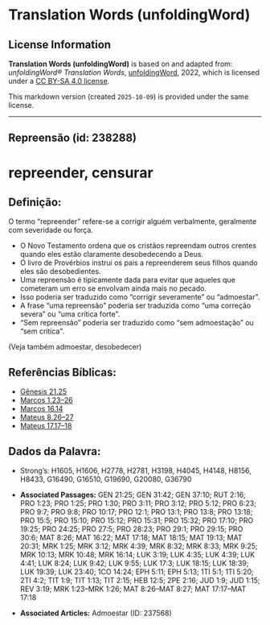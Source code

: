 # Translation Words (unfoldingWord)

## License Information

**Translation Words (unfoldingWord)** is based on and adapted from: _unfoldingWord® Translation Words_, [unfoldingWord](https://unfoldingword.org/utw), 2022, which is licensed under a [CC BY-SA 4.0 license](https://creativecommons.org/licenses/by-sa/4.0/legalcode.en).

This markdown version (created `2025-10-09`) is provided under the same license.



--------------------------------

## Repreensão (id: 238288)

repreender, censurar
====================

Definição:
----------

O termo “repreender” refere\-se a corrigir alguém verbalmente, geralmente com severidade ou força.

* O Novo Testamento ordena que os cristãos repreendam outros crentes quando eles estão claramente desobedecendo a Deus.
* O livro de Provérbios instrui os pais a repreenderem seus filhos quando eles são desobedientes.
* Uma repreensão é tipicamente dada para evitar que aqueles que cometeram um erro se envolvam ainda mais no pecado.
* Isso poderia ser traduzido como “corrigir severamente” ou “admoestar".
* A frase “uma repreensão” poderia ser traduzida como “uma correção severa” ou “uma crítica forte".
* “Sem repreensão” poderia ser traduzido como “sem admoestação” ou “sem crítica".

(Veja também admoestar, desobedecer)

Referências Bíblicas:
---------------------

* [Gênesis 21\.25](https://ref.ly/Gen21:25)
* [Marcos 1\.23–26](https://ref.ly/Mark1:23-Mark1:26)
* [Marcos 16\.14](https://ref.ly/Mark16:14)
* [Mateus 8\.26–27](https://ref.ly/Matt8:26-Matt8:27)
* [Mateus 17\.17–18](https://ref.ly/Matt17:17-Matt17:18)

Dados da Palavra:
-----------------

* Strong’s: H1605, H1606, H2778, H2781, H3198, H4045, H4148, H8156, H8433, G16490, G16510, G19690, G20080, G36790

* **Associated Passages:** GEN 21:25; GEN 31:42; GEN 37:10; RUT 2:16; PRO 1:23; PRO 1:25; PRO 1:30; PRO 3:11; PRO 3:12; PRO 5:12; PRO 6:23; PRO 9:7; PRO 9:8; PRO 10:17; PRO 12:1; PRO 13:1; PRO 13:8; PRO 13:18; PRO 15:5; PRO 15:10; PRO 15:12; PRO 15:31; PRO 15:32; PRO 17:10; PRO 19:25; PRO 24:25; PRO 27:5; PRO 28:23; PRO 29:1; PRO 29:15; PRO 30:6; MAT 8:26; MAT 16:22; MAT 17:18; MAT 18:15; MAT 19:13; MAT 20:31; MRK 1:25; MRK 3:12; MRK 4:39; MRK 8:32; MRK 8:33; MRK 9:25; MRK 10:13; MRK 10:48; MRK 16:14; LUK 3:19; LUK 4:35; LUK 4:39; LUK 4:41; LUK 8:24; LUK 9:42; LUK 9:55; LUK 17:3; LUK 18:15; LUK 18:39; LUK 19:39; LUK 23:40; 1CO 14:24; EPH 5:11; EPH 5:13; 1TI 5:1; 1TI 5:20; 2TI 4:2; TIT 1:9; TIT 1:13; TIT 2:15; HEB 12:5; 2PE 2:16; JUD 1:9; JUD 1:15; REV 3:19; MRK 1:23–MRK 1:26; MAT 8:26–MAT 8:27; MAT 17:17–MAT 17:18
* **Associated Articles:** Admoestar (ID: 237568)

